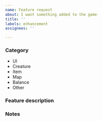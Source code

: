 ```yaml
---
name: Feature request
about: I want something added to the game
title: ''
labels: enhancement
assignees: ''

---
```


<!--
This template is only a rough guide for what you should include in a feature request.
Structure it however you like if you want, as long as it makes sense.
-->

<!-- If suggesting an addition to an existing game system, what main category does your request fall under? Delete anything that does not apply. -->
### Category
- UI <!-- (graphics, animations, icons, text, etc.) -->
- Creature <!--(monster, merchant, minion, etc.) -->
- Item <!--(weapon, armor, consumable, resource, crafting recipe, etc.) -->
- Map <!-- (dungeon, overworld location) -->
- Balance <!-- (damage amount, crafting recipe ingredients, task rewards) -->
- Other

### Feature description
<!-- A clear and concise explanation of what you want added or changed. Describe the expected behaviour and effects of the feature. -->

### Notes
<!-- Add any other notes here you might have, such as any references or inspiration you might have used. -->
